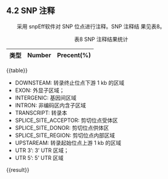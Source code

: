 ## 4.2 SNP 注释

<p>&emsp;&emsp;采用 snpEff软件对 SNP 位点进行注释。SNP 注释结
果见表8。</p>

<center>表8 SNP 注释结果统计</center>

| 类型 | Number| Precent(%)|
| :---: | :---: |:---: |
{{table}}

- DOWNSTEAM: 转录终止位点下游 1 kb 的区域
- EXON: 外显子区域；
- INTERGENIC: 基因间区域
- INTRON: 非编码区内含子区域
- TRANSCRIPT: 转录本
- SPLICE_SITE_ACCEPTOR: 剪切位点受体区
- SPLICE_SITE_DONOR: 剪切位点供体区
- SPLICE_SITE_REGION: 剪切位点内部区域
- UPSTAREAM: 转录起始位点上游 1 kb 的区域
- UTR 3’: 3’ UTR 区域；
- UTR 5’: 5’ UTR 区域


{{result}}
